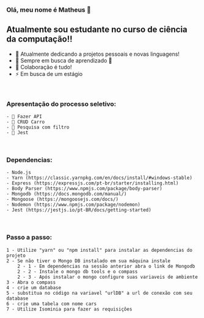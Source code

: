 ### Olá, meu nome é Matheus 👋

## Atualmente sou estudante no curso de ciência da computação!!

- 🔭 Atualmente dedicando a projetos pessoais e novas linguagens!
- 🌱 Sempre em busca de aprendizado 🤣
- 👯 Colaboração é tudo!
- ⚡ Em busca de um estágio



<br />

### Apresentação do processo seletivo:

    - 🔭 Fazer API
    - 🔭 CRUD Carro
    - 🔭 Pesquisa com filtro
    - 🔭 Jest
<br />

### Dependencias:

    - Node.js
    - Yarn (https://classic.yarnpkg.com/en/docs/install/#windows-stable)
    - Express (https://expressjs.com/pt-br/starter/installing.html)
    - Body Parser (https://www.npmjs.com/package/body-parser)
    - Mongodb (https://docs.mongodb.com/manual/)
    - Mongoose (https://mongoosejs.com/docs/)
    - Nodemon (https://www.npmjs.com/package/nodemon)
    - Jest (https://jestjs.io/pt-BR/docs/getting-started)
<br />

### Passo a passo:

    1 - Utilize "yarn" ou "npm install" para instalar as dependencias do projeto
    2 - Se não tiver o Mongo DB instalado em sua máquina instale
        2 - 1 - Em dependencias na sessão anterior abra o link de Mongodb
        2 - 2 - Instale o mongo db tools e o compass
        2 - 3 - Após instalar o mongo configure suas variaveis de ambiente
    3 - Abra o compass
    4 - crie um database
    5 - substitua no código na variavel "urlDB" a url de conexão com seu database
    6 - crie uma tabela com nome cars
    7 - Utilize Isominia para fazer as requisições
<br />